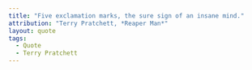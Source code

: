 ```yaml
---
title: "Five exclamation marks, the sure sign of an insane mind."
attribution: "Terry Pratchett, *Reaper Man*"
layout: quote
tags:
  - Quote
  - Terry Pratchett
---
```

